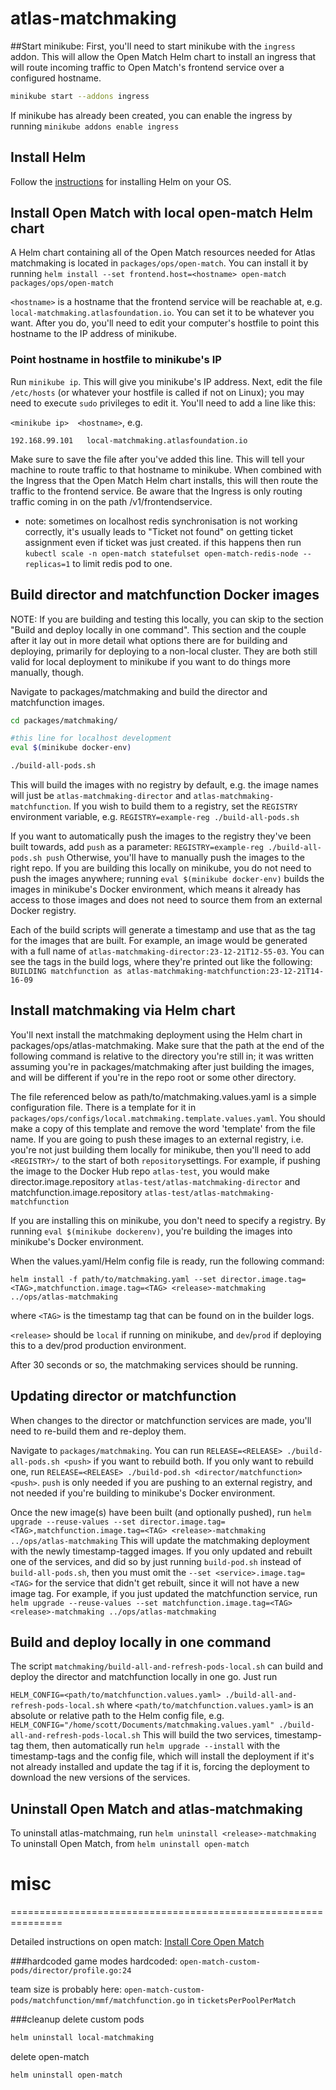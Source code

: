 # atlas-matchmaking

##Start minikube:
First, you'll need to start minikube with the `ingress` addon. This will allow the Open Match Helm chart to install
an ingress that will route incoming traffic to Open Match's frontend service over a configured hostname.
```bash
minikube start --addons ingress
```

If minikube has already been created, you can enable the ingress by running `minikube addons enable ingress`

## Install Helm
Follow the [instructions](https://helm.sh/docs/intro/install/) for installing Helm on your OS.

## Install Open Match with local open-match Helm chart
A Helm chart containing all of the Open Match resources needed for Atlas matchmaking is located
in `packages/ops/open-match`. You can install it by running
`helm install --set frontend.host=<hostname> open-match packages/ops/open-match`

`<hostname>` is a hostname that the frontend service will be reachable at, e.g. `local-matchmaking.atlasfoundation.io`.
You can set it to be whatever you want. After you do, you'll need to edit your computer's hostfile to point this
hostname to the IP address of minikube.

### Point hostname in hostfile to minikube's IP
Run `minikube ip`. This will give you minikube's IP address.
Next, edit the file `/etc/hosts` (or whatever your hostfile is called if not on Linux); you may need to execute `sudo`
privileges to edit it. You'll need to add a line like this:

`<minikube ip>  <hostname>`, e.g. 

`192.168.99.101   local-matchmaking.atlasfoundation.io`

Make sure to save the file after you've added this line. This will tell your machine to route traffic to that hostname
to minikube. When combined with the Ingress that the Open Match Helm chart installs, this will then route the traffic
to the frontend service. Be aware that the Ingress is only routing traffic coming in on the path /v1/frontendservice.

* note: sometimes on localhost redis synchronisation is not working correctly,
it's usually leads to "Ticket not found" on getting ticket assignment even if ticket was just created. 
if this happens then run `kubectl scale -n open-match statefulset open-match-redis-node --replicas=1` to limit redis pod to one.  

## Build director and matchfunction Docker images
NOTE: If you are building and testing this locally, you can skip to the section "Build and deploy locally in one command".
This section and the couple after it lay out in more detail what options there are for building and deploying,
primarily for deploying to a non-local cluster. They are both still valid for local deployment to minikube if you want 
to do things more manually, though.

Navigate to packages/matchmaking and build the director and matchfunction images.
```bash
cd packages/matchmaking/

#this line for localhost development
eval $(minikube docker-env)

./build-all-pods.sh
```

This will build the images with no registry by default, e.g. the image names will just be `atlas-matchmaking-director`
and `atlas-matchmaking-matchfunction`. If you wish to build them to a registry,
set the `REGISTRY` environment variable, e.g. `REGISTRY=example-reg ./build-all-pods.sh`

If you want to automatically push the images to the registry they've been built towards, add `push` as a parameter:
`REGISTRY=example-reg ./build-all-pods.sh push` Otherwise, you'll have to manually push the images to the right repo.
If you are building this locally on minikube, you do not need to push the images anywhere; running `eval $(minikube docker-env)`
builds the images in minikube's Docker environment, which means it already has access to those images and does not
need to source them from an external Docker registry.

Each of the build scripts will generate a timestamp and use that as the tag for the images that are built. For example,
an image would be generated with a full name of `atlas-matchmaking-director:23-12-21T12-55-03`.
You can see the tags in the build logs, where they're printed out like the following:
`BUILDING matchfunction as atlas-matchmaking-matchfunction:23-12-21T14-16-09`

## Install matchmaking via Helm chart
You'll next install the matchmaking deployment using the Helm chart in packages/ops/atlas-matchmaking. Make sure that 
the path at the end of the following command is relative to the directory you're still in; it was written assuming
you're in packages/matchmaking after just building the images, and will be different if you're in the repo root or
some other directory.

The file referenced below as path/to/matchmaking.values.yaml is a simple configuration file. There is a template for it in
`packages/ops/configs/local.matchmaking.template.values.yaml`. You should make a copy of this template and remove the 
word 'template' from the file name. If you are going to push these images to an external registry, i.e. you're not just
building them locally for minikube, then you'll need to add `<REGISTRY>/` to the start of both `repository`settings.
For example, if pushing the image to the Docker Hub repo `atlas-test`, you would make director.image.repository
`atlas-test/atlas-matchmaking-director` and matchfunction.image.repository `atlas-test/atlas-matchmaking-matchfunction`

If you are installing this on minikube, you don't need to specify a registry. By running `eval $(minikube dockerenv)`, 
you're building the images into minikube's Docker environment.

When the values.yaml/Helm config file is ready, run the following command:
```
helm install -f path/to/matchmaking.yaml --set director.image.tag=<TAG>,matchfunction.image.tag=<TAG> <release>-matchmaking ../ops/atlas-matchmaking
```
where `<TAG>` is the timestamp tag that can be found on in the builder logs.

`<release>` should be `local` if running on minikube, and `dev`/`prod` if deploying this to a dev/prod production
environment.

After 30 seconds or so, the matchmaking services should be running.

## Updating director or matchfunction
When changes to the director or matchfunction services are made, you'll need to re-build them and re-deploy them.

Navigate to `packages/matchmaking`. You can run `RELEASE=<RELEASE> ./build-all-pods.sh <push>` if you want to rebuild both.
If you only want to rebuild one, run `RELEASE=<RELEASE> ./build-pod.sh <director/matchfunction> <push>`. `push` is only
needed if you are pushing to an external registry, and not needed if you're building to minikube's Docker environment.

Once the new image(s) have been built (and optionally pushed), run 
`helm upgrade --reuse-values --set director.image.tag=<TAG>,matchfunction.image.tag=<TAG> <release>-matchmaking ../ops/atlas-matchmaking`
This will update the matchmaking deployment with the newly timestamp-tagged images. If you only updated and rebuilt
one of the services, and did so by just running `build-pod.sh` instead of `build-all-pods.sh`, then you must omit the
`--set <service>.image.tag=<TAG>` for the service that didn't get rebuilt, since it will not have a new image tag.
For example, if you just updated the matchfunction service, run
`helm upgrade --reuse-values --set matchfunction.image.tag=<TAG> <release>-matchmaking ../ops/atlas-matchmaking`

## Build and deploy locally in one command
The script `matchmaking/build-all-and-refresh-pods-local.sh` can build and deploy the director and matchfunction locally
in one go. Just run

`HELM_CONFIG=<path/to/matchfunction.values.yaml> ./build-all-and-refresh-pods-local.sh`
where `<path/to/matchfunction.values.yaml>` is an absolute or relative path to the Helm config file, e.g.
`HELM_CONFIG="/home/scott/Documents/matchmaking.values.yaml" ./build-all-and-refresh-pods-local.sh`
This will build the two services, timestamp-tag them, then automatically run `helm upgrade --install` with the
timestamp-tags and the config file, which will install the deployment if it's not already installed and update the tag
if it is, forcing the deployment to download the new versions of the services.

## Uninstall Open Match and atlas-matchmaking
To uninstall atlas-matchmaing, run `helm uninstall <release>-matchmaking`
To uninstall Open Match, from `helm uninstall open-match`



# misc

===============================================================

Detailed instructions on open match: [Install Core Open Match](https://open-match.dev/site/docs/installation/yaml/#install-core-open-match)

###hardcoded
game modes hardcoded:
`open-match-custom-pods/director/profile.go:24`

team size is probably here:
`open-match-custom-pods/matchfunction/mmf/matchfunction.go` in `ticketsPerPoolPerMatch`

###cleanup
delete custom pods
```bash
helm uninstall local-matchmaking
```

delete open-match
```bash
helm uninstall open-match
```